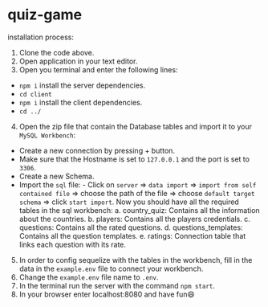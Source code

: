# quiz-game

installation process:

1. Clone the code above.
2. Open application in your text editor.
3. Open you terminal and enter the following lines:

- `npm i` install the server dependencies.
- `cd client`
- `npm i` install the client dependencies.
- `cd ../`

4. Open the zip file that contain the Database tables and import it to your `MySQL Workbench`:

- Create a new connection by pressing + button.
- Make sure that the Hostname is set to `127.0.0.1` and the port is set to `3306`.
- Create a new Schema.
- Import the `sql` file: - Click on `server` => `data import` => `import from self contained file` => choose the path of the file => choose `default target schema` => click `start import`.
  Now you should have all the required tables in the sql workbench:
  a. country_quiz: Contains all the information about the countries.
  b. players: Contains all the players credentials.
  c. questions: Contains all the rated questions.
  d. questions_templates: Contains all the question templates.
  e. ratings: Connection table that links each question with its rate.

5. In order to config sequelize with the tables in the workbench, fill in the data in the `example.env` file to connect your workbench.
6. Change the `example.env` file name to `.env`.
7. In the terminal run the server with the command `npm start`.
8. In your browser enter localhost:8080 and have fun😄
